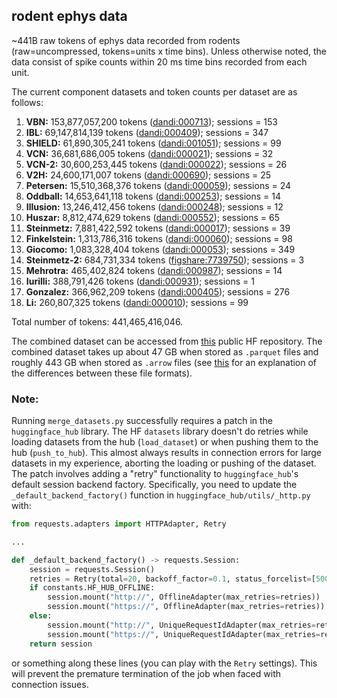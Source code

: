 ## rodent ephys data

~441B raw tokens of ephys data recorded from rodents (raw=uncompressed, tokens=units x time bins). Unless otherwise noted, the data consist of spike counts within 20 ms time bins recorded from each unit.

The current component datasets and token counts per dataset are as follows:

1. **VBN:** 153,877,057,200 tokens ([dandi:000713](https://dandiarchive.org/dandiset/000713)); sessions = 153
2. **IBL:** 69,147,814,139 tokens ([dandi:000409](https://dandiarchive.org/dandiset/000409)); sessions = 347
3. **SHIELD:** 61,890,305,241 tokens ([dandi:001051](https://dandiarchive.org/dandiset/001051)); sessions = 99
4. **VCN:** 36,681,686,005 tokens ([dandi:000021](https://dandiarchive.org/dandiset/000021)); sessions = 32
5. **VCN-2:** 30,600,253,445 tokens ([dandi:000022](https://dandiarchive.org/dandiset/000022)); sessions = 26
6. **V2H:** 24,600,171,007 tokens ([dandi:000690](https://dandiarchive.org/dandiset/000690)); sessions = 25
7. **Petersen:** 15,510,368,376 tokens ([dandi:000059](https://dandiarchive.org/dandiset/000059)); sessions = 24
8. **Oddball:** 14,653,641,118 tokens ([dandi:000253](https://dandiarchive.org/dandiset/000253)); sessions = 14
9. **Illusion:** 13,246,412,456 tokens ([dandi:000248](https://dandiarchive.org/dandiset/000248)); sessions = 12
10. **Huszar:** 8,812,474,629 tokens ([dandi:000552](https://dandiarchive.org/dandiset/000552)); sessions = 65
11. **Steinmetz:** 7,881,422,592 tokens ([dandi:000017](https://dandiarchive.org/dandiset/000017)); sessions = 39
12. **Finkelstein:** 1,313,786,316 tokens ([dandi:000060](https://dandiarchive.org/dandiset/000060)); sessions = 98
13. **Giocomo:** 1,083,328,404 tokens ([dandi:000053](https://dandiarchive.org/dandiset/000053)); sessions = 349
14. **Steinmetz-2:** 684,731,334 tokens ([figshare:7739750](https://figshare.com/articles/dataset/Eight-probe_Neuropixels_recordings_during_spontaneous_behaviors/7739750)); sessions = 3
15. **Mehrotra:** 465,402,824 tokens ([dandi:000987](https://dandiarchive.org/dandiset/000987)); sessions = 14
16. **Iurilli:** 388,791,426 tokens ([dandi:000931](https://dandiarchive.org/dandiset/000931)); sessions = 1
17. **Gonzalez:** 366,962,209 tokens ([dandi:000405](https://dandiarchive.org/dandiset/000405)); sessions = 276
18. **Li:** 260,807,325 tokens ([dandi:000010](https://dandiarchive.org/dandiset/000010)); sessions = 99

Total number of tokens: 441,465,416,046. 

The combined dataset can be accessed from [this](https://huggingface.co/datasets/eminorhan/neural-bench-rodent) public HF repository. The combined dataset takes up about 47 GB when stored as `.parquet` files and roughly 443 GB when stored as `.arrow` files (see [this](https://stackoverflow.com/a/56481636) for an explanation of the differences between these file formats).

### Note:
Running `merge_datasets.py` successfully requires a patch in the `huggingface_hub` library. The HF `datasets` library doesn't do retries while loading datasets from the hub (`load_dataset`) or when pushing them to the hub (`push_to_hub`). This almost always results in connection errors for large datasets in my experience, aborting the loading or pushing of the dataset. The patch involves adding a "retry" functionality to `huggingface_hub`'s default session backend factory. Specifically, you need to update the `_default_backend_factory()` function in `huggingface_hub/utils/_http.py` with:
```python
from requests.adapters import HTTPAdapter, Retry

...

def _default_backend_factory() -> requests.Session:
    session = requests.Session()
    retries = Retry(total=20, backoff_factor=0.1, status_forcelist=[500, 502, 503, 504])
    if constants.HF_HUB_OFFLINE:
        session.mount("http://", OfflineAdapter(max_retries=retries))
        session.mount("https://", OfflineAdapter(max_retries=retries))
    else:
        session.mount("http://", UniqueRequestIdAdapter(max_retries=retries))
        session.mount("https://", UniqueRequestIdAdapter(max_retries=retries))
    return session
```  
or something along these lines (you can play with the `Retry` settings). This will prevent the premature termination of the job when faced with connection issues. 